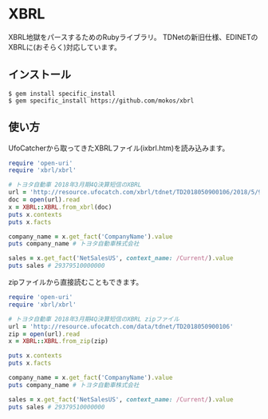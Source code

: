 # XBRL

XBRL地獄をパースするためのRubyライブラリ。
TDNetの新旧仕様、EDINETのXBRLに(おそらく)対応しています。

## インストール
    $ gem install specific_install
    $ gem specific_install https://github.com/mokos/xbrl

## 使い方

UfoCatcherから取ってきたXBRLファイル(ixbrl.htm)を読み込みます。


```ruby
require 'open-uri'
require 'xbrl/xbrl'

# トヨタ自動車 2018年3月期4Q決算短信のXBRL
url = 'http://resource.ufocatch.com/xbrl/tdnet/TD2018050900106/2018/5/9/081220180312488206/XBRLData/Summary/tse-acedussm-72030-20180312488206-ixbrl.htm'
doc = open(url).read
x = XBRL::XBRL.from_xbrl(doc)
puts x.contexts
puts x.facts

company_name = x.get_fact('CompanyName').value
puts company_name # トヨタ自動車株式会社

sales = x.get_fact('NetSalesUS', context_name: /Current/).value
puts sales # 29379510000000
```

zipファイルから直接読むこともできます。
```ruby
require 'open-uri'
require 'xbrl/xbrl'

# トヨタ自動車 2018年3月期4Q決算短信のXBRL zipファイル
url = 'http://resource.ufocatch.com/data/tdnet/TD2018050900106'
zip = open(url).read
x = XBRL::XBRL.from_zip(zip)

puts x.contexts
puts x.facts

company_name = x.get_fact('CompanyName').value
puts company_name # トヨタ自動車株式会社

sales = x.get_fact('NetSalesUS', context_name: /Current/).value
puts sales # 29379510000000
```
